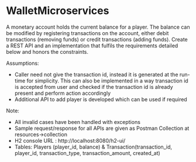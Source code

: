 # WalletMicroservices
A monetary account holds the current balance for a player. The balance can be modified by registering transactions on the account, either debit transactions (removing funds) or credit transactions (adding funds). Create a REST API and an implementation that fulfils the requirements detailed below and honors the constraints.

Assumptions:
 - Caller need not give the transaction id, instead it is generated at the run-time for simplicity. This can also be implemented in a way transaction id is accepted from user and checked if the transaction id is already present and perform action accordingly
 - Additional API to add player is developed which can be used if required

Note: 
- All invalid cases have been handled with exceptions
- Sample request/response for all APIs are given as Postman Collection at resources->collection
- H2 console URL : http://localhost:8080/h2-ui/
- Tables: Players (player_id, balance) & Transaction(transaction_id, player_id, transaction_type, transaction_amount, created_at)
